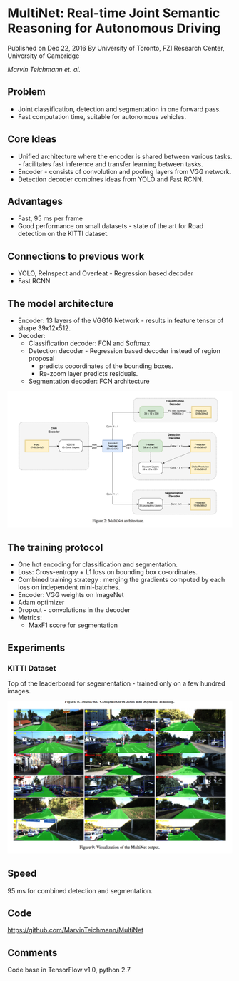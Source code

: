 # MultiNet: Real-time Joint Semantic Reasoning for Autonomous Driving

Published on Dec 22, 2016
By University of Toronto, FZI Research Center, University of Cambridge

*Marvin Teichmann et. al.*

## Problem 
* Joint classification, detection and segmentation in one forward pass.
* Fast computation time, suitable for autonomous vehicles.

## Core Ideas
* Unified architecture where the encoder is shared between various tasks. - facilitates fast inference and transfer learning between tasks.
* Encoder - consists of convolution and pooling layers from VGG network.
* Detection decoder combines ideas from YOLO and Fast RCNN.

## Advantages
* Fast, 95 ms per frame 
* Good performance on small datasets - state of the art for Road detection on the KITTI dataset.

## Connections to previous work
* YOLO, ReInspect and Overfeat - Regression based decoder
* Fast RCNN

## The model architecture
* Encoder: 
  13 layers of the VGG16 Network - results in feature tensor of shape 39x12x512.
* Decoder:
  * Classification decoder: FCN and Softmax
  * Detection decoder - Regression based decoder instead of region proposal
    - predicts cooordinates of the bounding boxes.
    - Re-zoom layer predicts residuals.
  * Segmentation decoder: FCN architecture

![](multiNet.png?raw=true)

## The training protocol
* One hot encoding for classification and segmentation.
* Loss: Cross-entropy + L1 loss on bounding box co-ordinates.
* Combined training strategy : merging the gradients computed by each loss on independent mini-batches.
* Encoder: VGG weights on ImageNet
* Adam optimizer
* Dropout - convolutions in the decoder
* Metrics:
  - MaxF1 score for segmentation
  

## Experiments
### KITTI Dataset
Top of the leaderboard for segementation - trained only on a few hundred images.

![](multinet-results.png?raw=true)

## Speed
95 ms for combined detection and segmentation.

## Code
https://github.com/MarvinTeichmann/MultiNet

## Comments
Code base in TensorFlow v1.0, python 2.7




